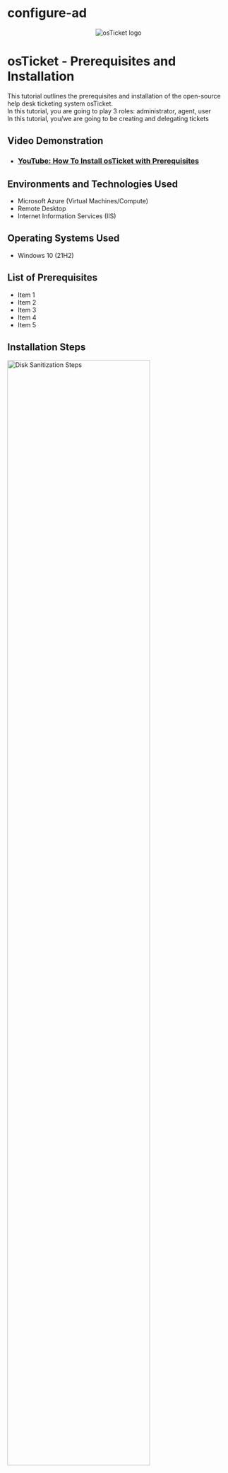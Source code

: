 # configure-ad

<p align="center">
<img src="https://i.imgur.com/Clzj7Xs.png" alt="osTicket logo"/>
</p>

<h1>osTicket - Prerequisites and Installation</h1>
This tutorial outlines the prerequisites and installation of the open-source help desk ticketing system osTicket.<br />
In this tutorial, you are going to play 3 roles:  administrator, agent, user <br>
In this tutorial, you/we are going to be creating and delegating tickets <br>

<h2>Video Demonstration</h2>

- ### [YouTube: How To Install osTicket with Prerequisites](https://www.youtube.com)

<h2>Environments and Technologies Used</h2>

- Microsoft Azure (Virtual Machines/Compute)
- Remote Desktop
- Internet Information Services (IIS)

<h2>Operating Systems Used </h2>

- Windows 10</b> (21H2)

<h2>List of Prerequisites</h2>

- Item 1
- Item 2
- Item 3
- Item 4
- Item 5

<h2>Installation Steps</h2>

<p>
<img src="https://i.imgur.com/DJmEXEB.png" height="80%" width="80%" alt="Disk Sanitization Steps"/>
</p>
<p>
<strong> Create 2 VMs (1 Window 2022 [DC-1], 1 Window 10 [Client-1]) (Use the same Resource Group and Vnet )</strong><br>
Windows 2022 - note: don't check the box under Licensing <br>
Windows 10 - DO check the box under Licensing

  
<strong> Change DC-1 NIC to static </strong><br>
1) Go to the Virtual Machine's page <br>
2) Right click the name of your Windows 2022 DC-1 and open it in a new tab <br>
3) In the sidebar under "Networking" click "Network settings" (1) and then Click "IP configurations" (2) <br>
![1 - put 2 red recs](https://github.com/jaysixco/configure-ad/assets/160427311/cdf031c9-aded-4db5-a705-ea40688a515c)
<br>
4) Scroll down and click "ipconfig1" (1), then click "Static" (2), and then click "Save" (3) <br>
![2 - 3 red recs - ip, static, save](https://github.com/jaysixco/configure-ad/assets/160427311/66dc1505-5820-43f1-8521-77edd06a4d3f) <br>



<strong> Log in to DC-1's firewall (hint: type) and enable ICMPv4 traffic  </strong><br>
1) Log in to Windows 2022 VM through Remote Desktop <br>
1) Starting from the Virtual Machines homepage (see screenshot), right click the name of your Windows 2022 VM and open it in a new tab <br>
2) In the Window 2022 VM homepage, look for "Public IP address" and click white space next to it to copy that number to your clipboard <br>
3) Click the Search button at the bottom of your screen (1), type "Remote Desktop Connection" (2) and then click "Open" (3) <br>
![Remote Desktop Login](https://github.com/jaysixco/monitoring-traffic-rd/assets/160427311/171f3b17-5895-4a7f-9591-1d7b359c3191)
4) Press the "Ctrl" and "V" button on your keyboard at the same time to paste the number you copied in step 2 and then click "Connect" <br>
5) On the page that says "Enter Your Credentials" click "More choices" and then "Use a different account" <br>
6) Type the username and password you created for Windows 2022 VM, then click the blue button that says "Ok"
7) If this pops up (see screenshot), click "Yes". <br>
![if this pops up](https://github.com/jaysixco/monitoring-traffic-rd/assets/160427311/a3f8403a-d15e-4eef-809d-c961677f0596) <br>
8) As it logs you into the Virtual Machine, there will be a blue page that says "Choose privacy settings for your device". Turn them all off. Then click the blue button at the bottom that says "Accept". <br>
9) Type "firewall" in the start menu search bar <br>
10) Click option with 'Advanced Security' <br>
<img width="960" alt="1" src="https://github.com/jaysixco/configure-ad/assets/160427311/6da63887-66cf-4881-a468-91e719fd54ea"> <br>
11) Click "Inbound Rules" (1), then scroll right until you are able see and click the "Protocol" tab (2) <br>
<img width="785" alt="2" src="https://github.com/jaysixco/configure-ad/assets/160427311/1d8d84fc-7469-443f-942b-c57e986095c2"> <br>
12) Scroll back to the left and, while holding down the Shift key on your keyboard, click these two "Core Networking Diagnostics" (1), then click "Enable Rule" (2) <br>
<img width="785" alt="3" src="https://github.com/jaysixco/configure-ad/assets/160427311/519678c6-983a-4b4e-b652-9f4303db229e"> <br>


<strong> Log in to Client-1 and ping DC-1's private IP address to see if it worked  </strong><br>
&nbsp;&nbsp;&nbsp;&nbsp;&nbsp;&nbsp;&nbsp;&nbsp;   <em> Instructions on how to get DC's private IP <br>
1) Start at Virtual Machines homepage <br>
2) Right click name of Window's 2022 VM and open it in a new tab <br>
3) Scroll down <br>
4) Under header called "Networking" you will see a number next to "Private IP address" <br>
5) Copy that number <br>
6) Remote Desktop your way into Client-1 <br>
7) Open command prompt <br>
8) Type "ping" and then paste the Private IP address you copied <br>
9) If it worked, you should see the word "Reply" repeated a few times like this: </em> <br>
<img width="960" alt="ping worked" src="https://github.com/jaysixco/configure-ad/assets/160427311/59817a5c-d136-4890-886b-a99891dec9b4">


<strong> DC-1 (Windows 2022 VM) </strong>  
<strong> Install ADDS + setup forest </strong><br>
<strong>&nbsp;&nbsp;&nbsp;&nbsp;   Install ADDS </strong> = On the Service Manager page, click "Add roles and features" </strong><br>
<img width="960" alt="Capture" src="https://github.com/jaysixco/configure-ad/assets/160427311/86f64b1b-abfc-435f-a5ee-8e7135ec307e">
<br>
Keep clicking "Next>" button until you get to "Server Roles" tab (following screen). Click the box next to "Active Directory Domain Services" <br>
<img width="588" alt="Capture" src="https://github.com/jaysixco/configure-ad/assets/160427311/828837cc-8ec0-47f0-b7fc-2af4be09d846">
<br>
After you click the box next to "Active Directory Domain Services", this box will pop up (see screenshot below). Just click "Add Features" <br>
<img width="313" alt="Capture - Add Features" src="https://github.com/jaysixco/configure-ad/assets/160427311/5d63572e-eeb2-4df5-8d3f-d7c03914a40a">
<br>
After that, just keep clicking "Next" until you get to the "Confirmation" tab (see screenshot). Click "Install". Then after it installs, click "Close". <br>
<img width="590" alt="1" src="https://github.com/jaysixco/configure-ad/assets/160427311/b01ac33d-db0d-4c71-8f96-71d3caae2362">
<br>
<br>
<strong> Set up new forest </strong> = On the Service manager page, click the flag and triangle with an exclamation point  in it (1), then click "Promote this server to a domain controller"(2)> <br> 
<img width="956" alt="1" src="https://github.com/jaysixco/configure-ad/assets/160427311/02c4c4b6-160d-4a81-813e-83bebf39c861">
<br>


Click "Add a new forest" and type "mydomain.com" ><br>
<img width="572" alt="Capture2-addforest+username" src="https://github.com/jaysixco/configure-ad/assets/160427311/e043bf1e-0909-4b6f-acc0-6b3faf4153cc">


<br>

Create a password >  <br>
<img width="574" alt="Capture3-password" src="https://github.com/jaysixco/configure-ad/assets/160427311/a3c31e70-009d-47b6-b403-d16e0daf85e6">

<br>
<strong> Keep clicking "Next>" button until you get to the "Prerequisites Check" page. Then click "Install" button. After it installs, it will automatically log you out. </strong><br>
<strong> <em>If you try to log back in to DC-1 (Windows 2022 VM) with "labuser" as the username, it won't work. You have to log back in as "mydomain.com\labuser" in the username. You can still log in with the same password you used for "labuser" (ie. if your password was "Abc123" for username "labuser", the password is still "Abc123" for username "mydomain.com\labuser). </em></strong><br>
<br>
1) Start at DC-1 (Window 2022 VM) homepage <br>
2) Copy the Public IP address <br>
3) Open Remote Desktop Login page <br>
4) Paste the Public IP address, then click enter.
5) Click "More choices", then click "Use a different account"<br>
5) For the username, type "mydomain.com\labuser and type the same password you created for the VM <br>
<br>
<strong> Create an Admin account and a place to store all the users we'll create later  </strong><br>
1) Now that you're in to DC-1 (Window 2022 VM), type "Active Directory"in Start Menu search box (1) and then cllick "Active Directory Users and Computers (ADUC)" (2) <br>
<img width="960" alt="Capture - ADUC" src="https://github.com/jaysixco/configure-ad/assets/160427311/b947408d-dde2-4fdd-9b40-57cb426ec615">
<br>

<strong> Create an Organizational Unit (OU) called “_EMPLOYEES”  </strong><br>
1) Right click "mydomain.com" <br>
2) Hover mouse over "New" <br>
3) Click "Organizational Unit" <br>
<img width="565" alt="Capture - OU" src="https://github.com/jaysixco/configure-ad/assets/160427311/d7c7cb8d-4d7c-40f7-bdd2-12d5f3374e75">
<br>
4) Type "_EMPLOYEES" (Underscore not mandatory in '_EMPLOYEES') <br>
<br>

<strong> Create a new OU named “_ADMINS”  </strong><br>
1) Right click "mydomain.com" <br>
2) New > Organizational Unit <br>
3) type "_ADMINS" <br>
<br>

<strong> Create a new employee named “Jane Doe” (same password) with the username of “jane_admin”  </strong><br>
1) Right click '_ADMINS', hover mouse over "New", then click "User" <br>
<img width="565" alt="1" src="https://github.com/jaysixco/configure-ad/assets/160427311/bbf620b3-088d-43f6-ac1c-660895940107"> <br>
2) For "First name:" type "Jane" <br>
   For "Last name:" type "Doe" <br>
   For "User logon name:" Type "jane_admin"
   Then click "Next>" button<br>
<img width="328" alt="2" src="https://github.com/jaysixco/configure-ad/assets/160427311/a4dbca4e-232c-4eff-85d5-a45d56602ab3"> <br>
3) Create a password (you can use the same one that you created for the VMs)
4) Make sure the only box that is checked is "Password never expires", then click "Next>" <br>
<img width="328" alt="3" src="https://github.com/jaysixco/configure-ad/assets/160427311/aecf2c58-f81b-4e18-8193-6616a8bb248c"> <br>
5) On the page after this, click "Finish"<br>
<br>

<strong> DON'T FORGET to make jane_admin a “Domain Admin” (just because her name is in the Admin folder doesn't mean she's actually an Admin yet). To do this, follow steps below.  </strong><br>
<br>

<strong> Add jane_admin to the “Domain Admins” Security Group  </strong><br>
1) Double click "Admins" (1) Right click "jane_admin" (2), Click "Properties" (3) <br>
<img width="565" alt="#1" src="https://github.com/jaysixco/configure-ad/assets/160427311/000b1d3d-790c-4715-b83a-72dd8822fa42">
4) Click "Member Of" tab (1), Click "Add" (2), Type "domain" (3), Click "Check names" (4) <br>
<img width="486" alt="#2" src="https://github.com/jaysixco/configure-ad/assets/160427311/f74f48b4-4930-47ea-9c50-f18f113193b4">
8) Click "Domain Admins" <br>
9) Click following button sequence: "Ok","Ok","Apply","Ok" <br>
<br>

<strong> Log out/close the Remote Desktop connection to DC-1 and log back in as “mydomain.com\jane_admin”  </strong>
1) Open command prompt (type "cmd" in Start menu)
2) Type "logoff" and then press enter to log out
3) Copy DC-1's Public IP address, if you don't have it already <br>
4) Open Remote Desktop Login page (type "Remote Desktop" in Start menu <br>
5) Paste the Public IP address, then click enter.
6) Click "More choices", then click "Use a different account"<br>
5) For the username, type "mydomain.com\jane_admin" and type the same password you created for the VM <br>

<strong> Use jane_admin as your admin account from now on  </strong>

<strong> Now we'll be dealing with Client-1  </strong><br>

<strong> CLIENT-1 (Windows 10 VM) </strong> <br>
<strong> Starting in Azure, go to DNS server and make it DC-1's private IP </strong> <br>
&nbsp;&nbsp;&nbsp;&nbsp;   Get DC's Private IP address first <br>
&nbsp;&nbsp;&nbsp;&nbsp;&nbsp;&nbsp;&nbsp;&nbsp;    Click DC-1 > Scroll down until you see "Private IP address" <br>   
1) Go to Azure's Virtual machine page
2) Right click Client-1 (Windows 10 Vm) and open it in a new tab
3) Under "Networking" on left hand side, click "Network settings" (1) and then Click "Network Interface" (2) <br>
![2](https://github.com/jaysixco/configure-ad/assets/160427311/3ea657a0-0262-47fc-932f-be8243511f63)
5) Click "DNS servers" (1), click "Custom" (2), paste DC-1's (2022 VM) private IP address in the box (3), and then click "Save"<br>
![3](https://github.com/jaysixco/configure-ad/assets/160427311/c71b4a54-869e-4571-9a36-6ef2d729992b)

&nbsp;&nbsp;&nbsp;&nbsp;   <strong> Go to Client-1 (Windows 10 VM) page and hit restart. Wait until it says the VM has been successfully restarted. </strong> <br>
(A.C, #1)

&nbsp;&nbsp;&nbsp;&nbsp;   <strong> Now, log back in through Remote Desktop as labuser </strong> (remember, we haven't joined it to any domain yet)

<strong> In Client-1 (Window 10 VM) rename the PC as mydomain.com\jane_admin </strong><br>
1) Right click the start button <br>
2) Click "Systems" <br>
3) Scroll down <br>
4) Click "Rename this PC (advanced)" <br>
5) Click "Change" <br>
6) Click circle next to "Domain" <br>
7) Type "mydomain.com" and click "Ok" <br>
8) Then in the page that appears type for username:"mydomain.com\jane_admin" and whatever password you want (should probably use the same password you've been using for other parts) <br>
9) A box will pop up telling you that you must restart Client-1 Vm in order to apply the changes. Just click "Ok".
10) There should also be a pop-up (you might have to minimize other screens to see it) that asks if you want to Restart Now or Later. Click the button that says "Restart Now"
<br>

<strong> Remote Desktop for non-administrative users on Client-1 </strong> <br>
1) Remote Desktop your way back in to Client-1 as mydomain.com\jane_admin and open system properties (right click Start button > Click "System") <br>
2) On the "About" screen that pops up, scroll down and under "Related Settings" heading, click “Remote Desktop” <br>
<img width="601" alt="#1" src="https://github.com/jaysixco/configure-ad/assets/160427311/0e69552e-7acb-4934-9a75-7e5c62e2457c">
3) Scroll down and click “Select users that can remotely access this PC” <br>
<img width="601" alt="#2" src="https://github.com/jaysixco/configure-ad/assets/160427311/55af10b1-6d0a-4286-ae47-39ba468214d9">
4) Click “Add” <br>
5) Type “domain users”, click </strong> "Check Names"
6) There might be a popup asking for credentials. Just type "mydomain.com\jane_admin" for the username and whatever password you created then click "Ok". On the page after that, click "OK" as well.

<strong> Create a bunch of additional users and attempt to log into Client-1 with one of the users </strong><br>
1) Log in to DC-1 as jane_admin
2) Open PowerShell_ise as an administrator (type Powershell in start menu search bar, right click "Windows Powershell ISE"(1) > Click "Run as administrator"(2) <br>
 <img width="960" alt="1" src="https://github.com/jaysixco/configure-ad/assets/160427311/c6ac6161-d01a-4ac0-91fe-92fa37c89912"> <br>
2a) If you're asked whether you want to allow this app to make changes to your device, click "Yes'
<br>
3) Open this link (https://github.com/joshmadakor1/AD_PS/blob/master/Generate-Names-Create-Users.ps1) in a new tab then click "Raw" (screenshot below) 
<br>
<img width="960" alt="Capture - Click Raw" src="https://github.com/jaysixco/configure-ad/assets/160427311/0891ba73-964d-4479-bc91-6e08c6055411">
<br>
4) Copy all the "Raw" content (ctrl + A, then ctrl + C) <br>
5) Go back to the Powershell Ise homepage (see screenshot below). <br>
6) Click "New File" (screenshot below, letter A). <br>
7) Click anywhere in the white section and press "ctrl + V" to Paste. <br>
8) Click the green play button to run the script (screenshot below, letter B)
<br>
<img width="854" alt="Capture - ctrl + V, New Script, Run Script" src="https://github.com/jaysixco/configure-ad/assets/160427311/31f27fbd-6c3b-47b7-8751-682adbb25135">
<br>
9) After you click the play button (screenshot above), a bunch of accounts will start generating
10) Type "Active Directory" in the start menu and click "Active Directory Users and Computers"
11) Click "mydomain.com" and then double click "_EMPLOYEES". You will see that all the accounts being generated are held here. <em>Example below </em>
<br>
<img width="565" alt="Capture - Users created" src="https://github.com/jaysixco/configure-ad/assets/160427311/352e9fef-cf56-4b6e-8eac-8956c6b9d500">
<br>

<strong> Log in to Client-1 with one of the accounts </strong><br>
<em> In the screenshot above, we can see that one of the account names is "bapa.mop" so we will use it for our example. </em><br>
1) Log out of Client-1 (open command prompt, type "logoff", then press enter)
2) Log back in with Client-1's public IP address through Remote Desktop.
3) Click "More choices" then "Use a different account"
4) Type in the username you chose (ex. "bapa.mop" (no "mydomain.com" required)).
5) If you noticed, because of the script all the accounts have the same password as "Password1" (see screenshot above)<br>
<br>
<strong> Finish. </strong>

<p>
Done. Everything correct, just needs a screenshot run.</em>
</p>
<br>
<br>
<br>
<br>
<br>
<br>
<br>
<br>
<br>
<br>
<br>
<br>
<br>
<br>

